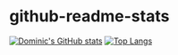 # github-readme-stats
[![Dominic's GitHub stats](https://github-readme-stats.vercel.app/api?username=Domengo)](https://github.com/anuraghazra/github-readme-stats)
[![Top Langs](https://github-readme-stats.vercel.app/api/top-langs/?username=Domengo)](https://github.com/Domengo/github-readme-stats)
